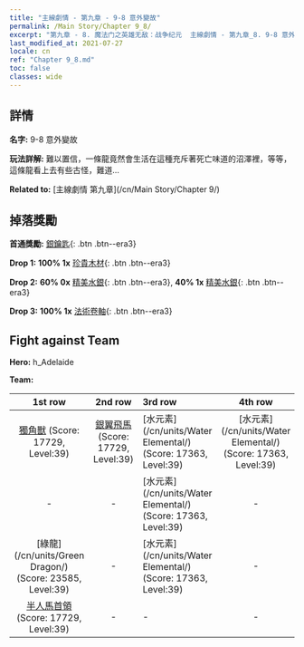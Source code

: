 ```yaml
---
title: "主線劇情 - 第九章 - 9-8 意外變故"
permalink: /Main Story/Chapter 9_8/
excerpt: "第九章 - 8. 魔法门之英雄无敌：战争纪元  主線劇情 - 第九章_8. 9-8 意外變故"
last_modified_at: 2021-07-27
locale: cn
ref: "Chapter 9_8.md"
toc: false
classes: wide
---
```


## 詳情

 **名字:** 9-8 意外變故

 **玩法詳解:** 難以置信，一條龍竟然會生活在這種充斥著死亡味道的沼澤裡，等等，這條龍看上去有些古怪，難道…

 **Related to:** [主線劇情 第九章](/cn/Main Story/Chapter 9/)

## 掉落獎勵

 **首通獎勵:** [銀鑰匙](/cn/Items/con_693/){: .btn .btn--era3}

 **Drop 1:** **100% 1x** [珍貴木材](/cn/Items/mat_27/){: .btn .btn--era3}

 **Drop 2:** **60% 0x** [精美水銀](/cn/Items/mat_21/){: .btn .btn--era3}, **40% 1x** [精美水銀](/cn/Items/mat_21/){: .btn .btn--era3}

 **Drop 3:** **100% 1x** [法術卷軸](/cn/Items/con_694/){: .btn .btn--era3}


## Fight against Team
 **Hero:** h_Adelaide

 **Team:**


  | 1st row | 2nd row | 3rd row | 4th row |
  |:----:|:----:|:----|:----:|
  | [獨角獸](/cn/units/Unicorn/) (Score: 17729, Level:39)  | [銀翼飛馬](/cn/units/Pegasus/) (Score: 17729, Level:39)  | [水元素](/cn/units/Water Elemental/) (Score: 17363, Level:39)  | [水元素](/cn/units/Water Elemental/) (Score: 17363, Level:39)  |
  | - | - | [水元素](/cn/units/Water Elemental/) (Score: 17363, Level:39)  | - |
  | [綠龍](/cn/units/Green Dragon/) (Score: 23585, Level:39)  | - | [水元素](/cn/units/Water Elemental/) (Score: 17363, Level:39)  | - |
  | [半人馬首領](/cn/units/Centaur/) (Score: 17729, Level:39)  | - | - | - |


